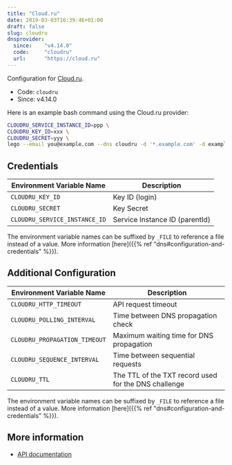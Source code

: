 ```yaml
---
title: "Cloud.ru"
date: 2019-03-03T16:39:46+01:00
draft: false
slug: cloudru
dnsprovider:
  since:    "v4.14.0"
  code:     "cloudru"
  url:      "https://cloud.ru"
---
```


<!-- THIS DOCUMENTATION IS AUTO-GENERATED. PLEASE DO NOT EDIT. -->
<!-- providers/dns/cloudru/cloudru.toml -->
<!-- THIS DOCUMENTATION IS AUTO-GENERATED. PLEASE DO NOT EDIT. -->


Configuration for [Cloud.ru](https://cloud.ru).


<!--more-->

- Code: `cloudru`
- Since: v4.14.0


Here is an example bash command using the Cloud.ru provider:

```bash
CLOUDRU_SERVICE_INSTANCE_ID=ppp \
CLOUDRU_KEY_ID=xxx \
CLOUDRU_SECRET=yyy \
lego --email you@example.com --dns cloudru -d '*.example.com' -d example.com run
```




## Credentials

| Environment Variable Name | Description |
|-----------------------|-------------|
| `CLOUDRU_KEY_ID` | Key ID (login) |
| `CLOUDRU_SECRET` | Key Secret |
| `CLOUDRU_SERVICE_INSTANCE_ID` | Service Instance ID (parentId) |

The environment variable names can be suffixed by `_FILE` to reference a file instead of a value.
More information [here]({{% ref "dns#configuration-and-credentials" %}}).


## Additional Configuration

| Environment Variable Name | Description |
|--------------------------------|-------------|
| `CLOUDRU_HTTP_TIMEOUT` | API request timeout |
| `CLOUDRU_POLLING_INTERVAL` | Time between DNS propagation check |
| `CLOUDRU_PROPAGATION_TIMEOUT` | Maximum waiting time for DNS propagation |
| `CLOUDRU_SEQUENCE_INTERVAL` | Time between sequential requests |
| `CLOUDRU_TTL` | The TTL of the TXT record used for the DNS challenge |

The environment variable names can be suffixed by `_FILE` to reference a file instead of a value.
More information [here]({{% ref "dns#configuration-and-credentials" %}}).




## More information

- [API documentation](https://cloud.ru/ru/docs/clouddns/ug/topics/api-ref.html)

<!-- THIS DOCUMENTATION IS AUTO-GENERATED. PLEASE DO NOT EDIT. -->
<!-- providers/dns/cloudru/cloudru.toml -->
<!-- THIS DOCUMENTATION IS AUTO-GENERATED. PLEASE DO NOT EDIT. -->
